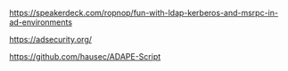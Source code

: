 https://speakerdeck.com/ropnop/fun-with-ldap-kerberos-and-msrpc-in-ad-environments

https://adsecurity.org/

https://github.com/hausec/ADAPE-Script
